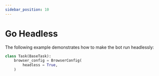 ```yaml
---
sidebar_position: 10
---
```


# Go Headless

The following example demonstrates how to make the bot run headlessly:


```python 
class Task(BaseTask):
    browser_config = BrowserConfig(
        headless = True,
    )
```
